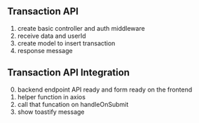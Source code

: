 ## Transaction API

1. create basic controller and auth middleware
2. receive data and userId
3. create model to insert transaction
4. response message

## Transaction API Integration

0. backend endpoint API ready and form ready on the frontend
1. helper function in axios
2. call that funcation on handleOnSubmit
3. show toastify message
